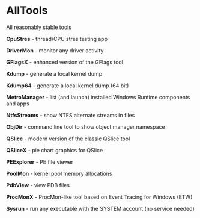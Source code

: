 # AllTools
All reasonably stable tools

**CpuStres** - thread/CPU stres testing app

**DriverMon** - monitor any driver activity

**GFlagsX** - enhanced version of the GFlags tool

**Kdump** - generate a local kernel dump

**Kdump64** - generate a local kernel dump (64 bit)

**MetroManager** - list (and launch) installed Windows Runtime components and apps

**NtfsStreams** - show NTFS alternate streams in files

**ObjDir** - command line tool to show object manager namespace

**QSlice** - modern version of the classic QSlice tool

**QSliceX** - pie chart graphics for QSlice

**PEExplorer** - PE file viewer

**PoolMon** - kernel pool memory allocations

**PdbView** - view PDB files

**ProcMonX** - ProcMon-like tool based on Event Tracing for Windows (ETW)

**Sysrun** - run any executable with the SYSTEM account (no service needed)

